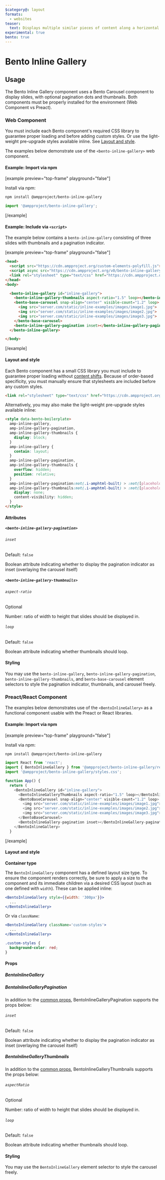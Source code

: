 ```yaml
---
$category@: layout
formats:
  - websites
teaser:
  text: Displays multiple similar pieces of content along a horizontal axis, with optional pagination dots and thumbnails.
experimental: true
bento: true
---
```


# Bento Inline Gallery

## Usage

The Bento Inline Gallery component uses a Bento Carousel component to display slides, with optional pagination dots and thumbnails. Both components must be properly installed for the environment (Web Component vs Preact).

### Web Component

You must include each Bento component's required CSS library to guarantee proper loading and before adding custom styles. Or use the light-weight pre-upgrade styles available inline. See [Layout and style](#layout-and-style).

The examples below demonstrate use of the `<bento-inline-gallery>` web component.

#### Example: Import via npm

[example preview="top-frame" playground="false"]

Install via npm:

```sh
npm install @ampproject/bento-inline-gallery
```

```javascript
import '@ampproject/bento-inline-gallery';
```

[/example]

#### Example: Include via `<script>`

The example below contains a `bento-inline-gallery` consisting of three slides with thumbnails and a pagination indicator.

[example preview="top-frame" playground="false"]

```html
<head>
  <script src="https://cdn.ampproject.org/custom-elements-polyfill.js"></script>
  <script async src="https://cdn.ampproject.org/v0/bento-inline-gallery-1.0.js"></script>
  <link rel="stylesheet" type="text/css" href="https://cdn.ampproject.org/v0/amp-inline-gallery-1.0.css">
</head>
<body>

  <bento-inline-gallery id="inline-gallery">
    <bento-inline-gallery-thumbnails aspect-ratio="1.5" loop></bento-inline-gallery-thumbnails>
    <bento-base-carousel snap-align="center" visible-count="1.2" loop>
      <img src="server.com/static/inline-examples/images/image1.jpg">
      <img src="server.com/static/inline-examples/images/image2.jpg">
      <img src="server.com/static/inline-examples/images/image3.jpg">
    </bento-base-carousel>
    <bento-inline-gallery-pagination inset></bento-inline-gallery-pagination>
  </bento-inline-gallery>

</body>
```

[/example]

#### Layout and style

Each Bento component has a small CSS library you must include to guarantee proper loading without [content shifts](https://web.dev/cls/). Because of order-based specificity, you must manually ensure that stylesheets are included before any custom styles.

```html
<link rel="stylesheet" type="text/css" href="https://cdn.ampproject.org/v0/amp-inline-gallery-1.0.css">
```

Alternatively, you may also make the light-weight pre-upgrade styles available inline:

```html
<style data-bento-boilerplate>
  amp-inline-gallery,
  amp-inline-gallery-pagination,
  amp-inline-gallery-thumbnails {
    display: block;
  }
  amp-inline-gallery {
    contain: layout;
  }
  amp-inline-gallery-pagination,
  amp-inline-gallery-thumbnails {
    overflow: hidden;
    position: relative;
  }
  amp-inline-gallery-pagination:not(.i-amphtml-built) > :not([placeholder]):not(.i-amphtml-svc),
  amp-inline-gallery-thumbnails:not(.i-amphtml-built) > :not([placeholder]):not(.i-amphtml-svc) {
    display: none;
    content-visibility: hidden;
  }
</style>
```

#### Attributes

##### `<bento-inline-gallery-pagination>`

###### `inset`

Default: `false`

Boolean attribute indicating whether to display the pagination indicator as inset (overlaying the carousel itself)

##### `<bento-inline-gallery-thumbnails>`

###### `aspect-ratio`

Optional

Number: ratio of width to height that slides should be displayed in.

###### `loop`

Default: `false`

Boolean attribute indicating whether thumbnails should loop.

#### Styling

You may use the `bento-inline-gallery`, `bento-inline-gallery-pagination`, `bento-inline-gallery-thumbnails`, and `bento-base-carousel` element selectors to style the pagination indicator, thumbnails, and carousel freely.

### Preact/React Component

The examples below demonstrates use of the `<BentoInlineGallery>` as a functional component usable with the Preact or React libraries.

#### Example: Import via npm

[example preview="top-frame" playground="false"]

Install via npm:

```sh
npm install @ampproject/bento-inline-gallery
```

```javascript
import React from 'react';
import { BentoInlineGallery } from '@ampproject/bento-inline-gallery/react';
import '@ampproject/bento-inline-gallery/styles.css';

function App() {
  return (
    <BentoInlineGallery id="inline-gallery">
      <BentoInlineGalleryThumbnails aspect-ratio="1.5" loop></BentoInlineGalleryThumbnails>
      <BentoBaseCarousel snap-align="center" visible-count="1.2" loop>
        <img src="server.com/static/inline-examples/images/image1.jpg">
        <img src="server.com/static/inline-examples/images/image2.jpg">
        <img src="server.com/static/inline-examples/images/image3.jpg">
      </BentoBaseCarousel>
      <BentoInlineGallery-pagination inset></BentoInlineGallery-pagination>
    </BentoInlineGallery>
  }
```

[/example]

#### Layout and style

**Container type**

The `BentoInlineGallery` component has a defined layout size type. To ensure the component renders correctly, be sure to apply a size to the component and its immediate children via a desired CSS layout (such as one defined with `width`). These can be applied inline:

```jsx
<BentoInlineGallery style={{width: '300px'}}>
  ...
</BentoInlineGallery>
```

Or via `className`:

```jsx
<BentoInlineGallery className='custom-styles'>
  ...
</BentoInlineGallery>
```

```css
.custom-styles {
  background-color: red;
}
```

#### Props

##### BentoInlineGallery

##### BentoInlineGalleryPagination

In addition to the [common props](../../../docs/spec/bento-common-props.md), BentoInlineGalleryPagination supports the props below:

###### `inset`

Default: `false`

Boolean attribute indicating whether to display the pagination indicator as inset (overlaying the carousel itself)

##### BentoInlineGalleryThumbnails

In addition to the [common props](../../../docs/spec/bento-common-props.md), BentoInlineGalleryThumbnails supports the props below:

###### `aspectRatio`

Optional

Number: ratio of width to height that slides should be displayed in.

###### `loop`

Default: `false`

Boolean attribute indicating whether thumbnails should loop.

#### Styling

You may use the `BentoInlineGallery` element selector to style the carousel freely.
